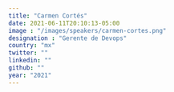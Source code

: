 ```yaml
---
title: "Carmen Cortés"
date: 2021-06-11T20:10:13-05:00
image : "/images/speakers/carmen-cortes.png"
designation : "Gerente de Devops"
country: "mx"
twitter: ""
linkedin: ""
github: ""
year: "2021"
---
```


